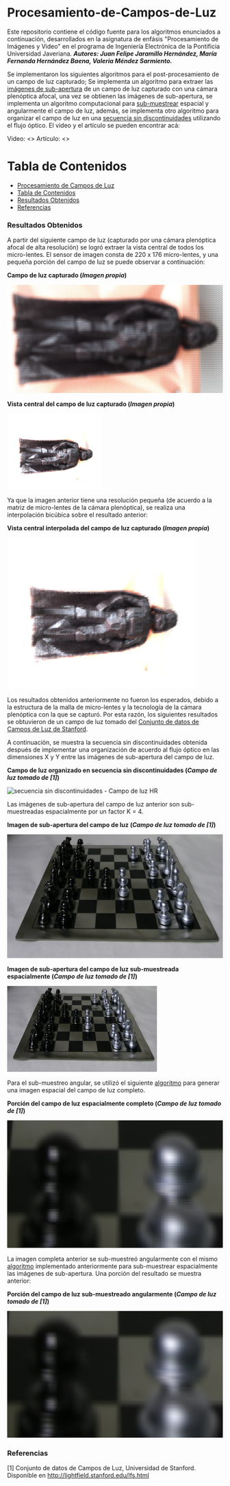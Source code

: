 # Procesamiento-de-Campos-de-Luz

Este repositorio contiene el código fuente para los algoritmos enunciados a continuación, desarrollados en la asignatura de enfásis "Procesamiento de Imágenes y Video" en el programa de Ingeniería Electrónica de la Pontificia Universidad Javeriana. ***Autores: Juan Felipe Jaramillo Hernández, María Fernanda Hernández Baena, Valeria Méndez Sarmiento.***

Se implementaron los siguientes algoritmos para el post-procesamiento de un campo de luz capturado; Se implementa un algoritmo para extraer las [imágenes de sub-apertura](Extraccion_imgs_sub_apertura/obtencion_imgs_subapertura_final.py) de un campo de luz capturado con una cámara plenóptica afocal, una vez se obtienen las imágenes de sub-apertura, se implementa un algoritmo computacional para [sub-muestrear](Sub_muestreo/decimacion_espacial.py) espacial y angularmente el campo de luz, además, se implementa otro algoritmo para organizar el campo de luz en una [secuencia sin discontinuidades](Secuencia_sin_discontinuidades/ssd_puntos_ping_pong_Multiprocessing.py) utilizando el flujo óptico. El video y el artículo se pueden encontrar acá:

Video: <>
Artículo: <>

Tabla de Contenidos
=================

<!--ts-->
* [Procesamiento de Campos de Luz](#Procesamiento-de-Campos-de-Luz)
* [Tabla de Contenidos](#tabla-de-contenidos)
* [Resultados Obtenidos](#Resultados-Obtenidos)
* [Referencias](#Referencias)
<!--te-->

### Resultados Obtenidos
A partir del siguiente campo de luz (capturado por una cámara plenóptica afocal de alta resolución) se logró extraer la vista central de todos los micro-lentes. El sensor de imagen consta de 220 x 176 micro-lentes, y una pequeña porción del campo de luz se puede observar a continuación:

**Campo de luz capturado (*Imagen propia*)**

![Campo de luz HR](Extraccion_imgs_sub_apertura/LF_dartthvader_proc.png)

**Vista central del campo de luz capturado (*Imagen propia*)**

![vista central - Campo de luz HR](Extraccion_imgs_sub_apertura/darthvader_Processed_img11_VistaCentral_Completa1x1.png)

Ya que la imagen anterior tiene una resolución pequeña (de acuerdo a la matriz de micro-lentes de la cámara plenóptica), se realiza una interpolación bicúbica sobre el resultado anterior:

**Vista central interpolada del campo de luz capturado (*Imagen propia*)**

![vista central - Campo de luz HR - interpolada](Extraccion_imgs_sub_apertura/darthvader_Processed_img11_VistaCentral_Completa_interpolada.png)

Los resultados obtenidos anteriormente no fueron los esperados, debido a la estructura de la malla de micro-lentes y la tecnología de la cámara plenóptica con la que se capturó. Por esta razón, los siguientes resultados se obtuvieron de un campo de luz tomado del [Conjunto de datos de Campos de Luz de Stanford](http://lightfield.stanford.edu/lfs.html).

A continuación, se muestra la secuencia sin discontinuidades obtenida después de implementar una organización de acuerdo al flujo óptico en las dimensiones X y Y entre las imágenes de sub-apertura del campo de luz.

**Campo de luz organizado en secuencia sin discontinuidades (*Campo de luz tomado de [1]*)**

![secuencia sin discontinuidades - Campo de luz HR](Secuencia_sin_discontinuidades/video_sin_discontinuidades.gif)

Las imágenes de sub-apertura del  campo de luz anterior son sub-muestreadas espacialmente por un factor K = 4.

**Imagen de sub-apertura del campo de luz (*Campo de luz tomado de [1]*)**

![Imagen sub-apertura Campo de luz HR](Sub_muestreo/Campos_de_luz/ajedrez/out_04_05_-797.908081_-3330.062744_.png)

**Imagen de sub-apertura del campo de luz sub-muestreada espacialmente (*Campo de luz tomado de [1]*)**

![Imagen sub-apertura Campo de luz HR](Sub_muestreo/ajedrez_submuestreados/LR_out_04_05_-797.908081_-3330.062744_.png)

Para el sub-muestreo angular, se utilizó el siguiente [algoritmo](Sub_muestreo/creacion_png_campo_de_luz.py) para generar una imagen espacial del campo de luz completo.

**Porción del campo de luz espacialmente completo (*Campo de luz tomado de [1]*)**

![Campo de luz HR completo](Sub_muestreo/Campos_de_luz/ajedrez/campo_de_luz_8x8.png)

La imagen completa anterior se sub-muestreó angularmente con el mismo [algoritmo](Sub_muestreo/decimacion_espacial.py) implementado anteriormente para sub-muestrear espacialmente las imágenes de sub-apertura. Una porción del resultado se muestra anterior:

**Porción del campo de luz sub-muestreado angularmente (*Campo de luz tomado de [1]*)**

![Campo de luz HR sub-muestreado](Sub_muestreo/ajedrez_submuestreados/campo_de_luz_2x2.png)

### Referencias

[1] Conjunto de datos de Campos de Luz, Universidad de Stanford. Disponible en http://lightfield.stanford.edu/lfs.html